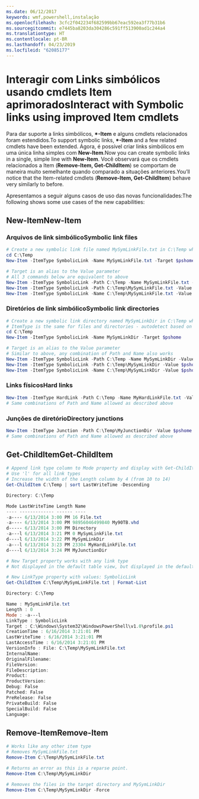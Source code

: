 ```yaml
---
ms.date: 06/12/2017
keywords: wmf,powershell,instalação
ms.openlocfilehash: 3cfc2f042234f682599bb67eac592ea3f77b31b6
ms.sourcegitcommit: e7445ba8203da304286c591ff513900ad1c244a4
ms.translationtype: HT
ms.contentlocale: pt-BR
ms.lasthandoff: 04/23/2019
ms.locfileid: "62085177"
---
```

# <a name="interact-with-symbolic-links-using-improved-item-cmdlets"></a><span data-ttu-id="a5b05-102">Interagir com Links simbólicos usando cmdlets Item aprimorados</span><span class="sxs-lookup"><span data-stu-id="a5b05-102">Interact with Symbolic links using improved Item cmdlets</span></span>

<span data-ttu-id="a5b05-103">Para dar suporte a links simbólicos, **\*-Item** e alguns cmdlets relacionados foram estendidos.</span><span class="sxs-lookup"><span data-stu-id="a5b05-103">To support symbolic links, **\*-Item** and a few related cmdlets have been extended.</span></span> <span data-ttu-id="a5b05-104">Agora, é possível criar links simbólicos em uma única linha simples com **New-Item**.</span><span class="sxs-lookup"><span data-stu-id="a5b05-104">Now you can create symbolic links in a single, simple line with **New-Item**.</span></span> <span data-ttu-id="a5b05-105">Você observará que os cmdlets relacionados a Item (**Remove-Item, Get-ChildItem**) se comportam de maneira muito semelhante quando comparado a situações anteriores.</span><span class="sxs-lookup"><span data-stu-id="a5b05-105">You’ll notice that the Item-related cmdlets (**Remove-Item, Get-ChildItem**) behave very similarly to before.</span></span>

<span data-ttu-id="a5b05-106">Apresentamos a seguir alguns casos de uso das novas funcionalidades:</span><span class="sxs-lookup"><span data-stu-id="a5b05-106">The following shows some use cases of the new capabilities:</span></span>

## <a name="new-item"></a><span data-ttu-id="a5b05-107">New-Item</span><span class="sxs-lookup"><span data-stu-id="a5b05-107">New-Item</span></span>

### <a name="symbolic-link-files"></a><span data-ttu-id="a5b05-108">Arquivos de link simbólico</span><span class="sxs-lookup"><span data-stu-id="a5b05-108">Symbolic link files</span></span>

```powershell
# Create a new symbolic link file named MySymLinkFile.txt in C:\Temp which links to $pshome\profile.ps1
cd C:\Temp
New-Item -ItemType SymbolicLink -Name MySymLinkFile.txt -Target $pshome\profile.ps1

# Target is an alias to the Value parameter
# All 3 commands below are equivalent to above
New-Item -ItemType SymbolicLink -Path C:\Temp -Name MySymLinkFile.txt -Value $pshome\profile.ps1
New-Item -ItemType SymbolicLink -Path C:\Temp\MySymLinkFile.txt -Value $pshome\profile.ps1
New-Item -ItemType SymbolicLink -Name C:\Temp\MySymLinkFile.txt -Value $pshome\profile.ps1
```

### <a name="symbolic-link-directories"></a><span data-ttu-id="a5b05-109">Diretórios de link simbólico</span><span class="sxs-lookup"><span data-stu-id="a5b05-109">Symbolic link directories</span></span>

```powershell
# Create a new symbolic link directory named MySymLinkDir in C:\Temp which links to the $pshome folder
# ItemType is the same for files and directories - autodetect based on specified target
cd C:\Temp
New-Item -ItemType SymbolicLink -Name MySymLinkDir -Target $pshome

# Target is an alias to the Value parameter
# Similar to above, any combination of Path and Name also works
New-Item -ItemType SymbolicLink -Path C:\Temp -Name MySymLinkDir -Value $pshome
New-Item -ItemType SymbolicLink -Path C:\Temp\MySymLinkDir -Value $pshome
New-Item -ItemType SymbolicLink -Name C:\Temp\MySymLinkDir -Value $pshome
```

### <a name="hard-links"></a><span data-ttu-id="a5b05-110">Links físicos</span><span class="sxs-lookup"><span data-stu-id="a5b05-110">Hard links</span></span>

```powershell
New-Item -ItemType HardLink -Path C:\Temp -Name MyHardLinkFile.txt -Value $pshome\profile.ps1
# Same combinations of Path and Name allowed as described above
```

### <a name="directory-junctions"></a><span data-ttu-id="a5b05-111">Junções de diretório</span><span class="sxs-lookup"><span data-stu-id="a5b05-111">Directory junctions</span></span>

```powershell
New-Item -ItemType Junction -Path C:\Temp\MyJunctionDir -Value $pshome
# Same combinations of Path and Name allowed as described above
```

## <a name="get-childitem"></a><span data-ttu-id="a5b05-112">Get-ChildItem</span><span class="sxs-lookup"><span data-stu-id="a5b05-112">Get-ChildItem</span></span>

```powershell
# Append link type column to Mode property and display with Get-ChildItem
# Use 'l' for all link types
# Increase the width of the Length column by 4 (from 10 to 14)
Get-ChildItem C:\Temp | sort LastWriteTime -Descending

Directory: C:\Temp

Mode LastWriteTime Length Name
---- ------------- ------ ----
-a---- 6/13/2014 3:00 PM 16 File.txt
-a---- 6/13/2014 3:00 PM 98956046499840 My90TB.vhd
d----- 6/13/2014 3:00 PM Directory
-a---l 6/13/2014 3:21 PM 0 MySymLinkFile.txt
d----l 6/13/2014 3:22 PM MySymLinkDir
-a---l 6/13/2014 3:23 PM 23304 MyHardLinkFile.txt
d----l 6/13/2014 3:24 PM MyJunctionDir

# New Target property works with any link type
# Not displayed in the default table view, but displayed in the default list view

# New LinkType property with values: SymbolicLink
Get-ChildItem C:\Temp\MySymLinkFile.txt | Format-List

Directory: C:\Temp

Name : MySymLinkFile.txt
Length : 0
Mode : -a---l
LinkType : SymbolicLink
Target : C:\Windows\System32\WindowsPowerShell\v1.0\profile.ps1
CreationTime : 6/16/2014 3:21:01 PM
LastWriteTime : 6/16/2014 3:21:01 PM
LastAccessTime : 6/16/2014 3:21:01 PM
VersionInfo : File: C:\Temp\MySymLinkFile.txt
InternalName:
OriginalFilename:
FileVersion:
FileDescription:
Product:
ProductVersion:
Debug: False
Patched: False
PreRelease: False
PrivateBuild: False
SpecialBuild: False
Language:
```

## <a name="remove-item"></a><span data-ttu-id="a5b05-113">Remove-Item</span><span class="sxs-lookup"><span data-stu-id="a5b05-113">Remove-Item</span></span>

```powershell
# Works like any other item type
# Removes MySymLinkFile.txt
Remove-Item C:\Temp\MySymLinkFile.txt

# Returns an error as this is a reparse point.
Remove-Item C:\Temp\MySymLinkDir

# Removes the files in the target directory and MySymLinkDir
Remove-Item C:\Temp\MySymLinkDir -Force
```
